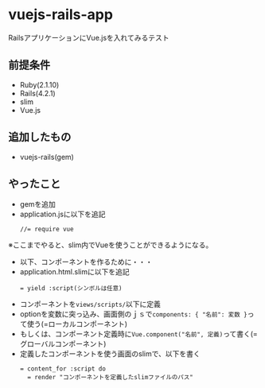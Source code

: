 # vuejs-rails-app
RailsアプリケーションにVue.jsを入れてみるテスト

## 前提条件
 - Ruby(2.1.10)
 - Rails(4.2.1)
 - slim
 - Vue.js

## 追加したもの
 - vuejs-rails(gem)

## やったこと
 - gemを追加
 - application.jsに以下を追記
   ```
   //= require vue
   ```
 ※ここまでやると、slim内でVueを使うことができるようになる。
 - 以下、コンポーネントを作るために・・・
  - application.html.slimに以下を追記
    ```
    = yield :script(シンボルは任意)
    ```
  - コンポーネントを`views/scripts/`以下に定義
  - optionを変数に突っ込み、画面側のｊｓで`components: { "名前": 変数 }`って使う(=ローカルコンポーネント)
  - もしくは、コンポーネント定義時に`Vue.component("名前", 定義)`って書く(=グローバルコンポーネント)
  - 定義したコンポーネントを使う画面のslimで、以下を書く
    ```
    = content_for :script do
      = render "コンポーネントを定義したslimファイルのパス"
    ```
